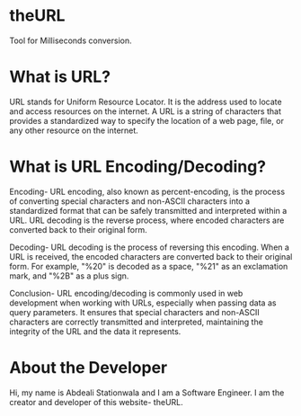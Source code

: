 # theURL
Tool for Milliseconds conversion.


# What is URL?
URL stands for Uniform Resource Locator. It is the address used to locate and access resources on the internet. A URL is a string of characters that provides a standardized way to specify the location of a web page, file, or any other resource on the internet.

# What is URL Encoding/Decoding?
Encoding- URL encoding, also known as percent-encoding, is the process of converting special characters and non-ASCII characters into a standardized format that can be safely transmitted and interpreted within a URL. URL decoding is the reverse process, where encoded characters are converted back to their original form.

Decoding- URL decoding is the process of reversing this encoding. When a URL is received, the encoded characters are converted back to their original form. For example, "%20" is decoded as a space, "%21" as an exclamation mark, and "%2B" as a plus sign.

Conclusion- URL encoding/decoding is commonly used in web development when working with URLs, especially when passing data as query parameters. It ensures that special characters and non-ASCII characters are correctly transmitted and interpreted, maintaining the integrity of the URL and the data it represents.


# About the Developer
Hi, my name is Abdeali Stationwala and I am a Software Engineer. I am the creator and developer of this website- theURL.
